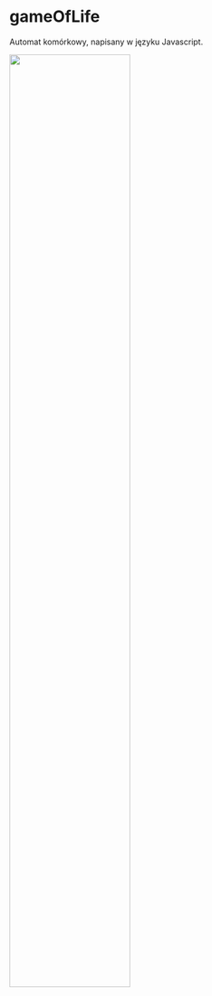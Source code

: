 # gameOfLife
Automat komórkowy, napisany w języku Javascript.

<img src="../master/screen/life.PNG" width="65%" height="65%">
